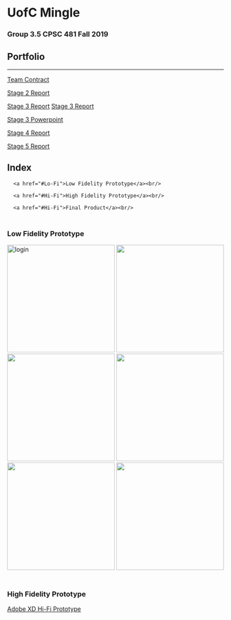 # UofC Mingle
### Group 3.5 CPSC 481 Fall 2019
## Portfolio

---


<a href="https://colin-lacey.github.io/UofC-Mingle/pdf/TeamContract.pdf">Team Contract</a>

<a href="https://colin-lacey.github.io/UofC-Mingle/pdf/report.pdf">Stage 2 Report</a>

[Stage 3 Report](../pdf/report3.pdf)
 <a href="https://colin-lacey.github.io/UofC-Mingle/pdf/report3.pdf">Stage 3 Report</a>
 
 <a href="https://colin-lacey.github.io/UofC-Mingle/pdf/ppt3.pptx">Stage 3 Powerpoint</a>
 
 <a href="https://colin-lacey.github.io/UofC-Mingle/pdf/report4.pdf">Stage 4 Report</a>
 
 <a href="https://colin-lacey.github.io/UofC-Mingle/pdf/report5.pdf">Stage 5 Report</a>

## Index
<section>
  <nav id="nav">
      
      <a href="#Lo-Fi">Low Fidelity Prototype</a><br/>
      
      <a href="#Hi-Fi">High Fidelity Prototype</a><br/>
      
      <a href="#Hi-Fi">Final Product</a><br/>
      
  </nav>
</section>



<section id="Lo-Fi">
  <h3><br/>Low Fidelity Prototype</h3>
  <img src="https://colin-lacey.github.io/UofC-Mingle/images/login.jpg" width="250" alt="login">
  <img src="https://colin-lacey.github.io/UofC-Mingle/images/categories.jpg" width="250" alt="">
  <img src="https://colin-lacey.github.io/UofC-Mingle/images/scroll.jpg" width="250" alt="">
  <img src="https://colin-lacey.github.io/UofC-Mingle/images/clublisting.jpg" width="250" alt="">
  <img src="https://colin-lacey.github.io/UofC-Mingle/images/clubpage.jpg" width="250" alt="">
  <img src="https://colin-lacey.github.io/UofC-Mingle/images/map.jpg" width="250" alt="">
<section id="Hi-Fi">
  <h3><br/>High Fidelity Prototype</h3>
  <a href="https://colin-lacey.github.io/UofC-Mingle/pdf/report.pdf">Adobe XD Hi-Fi Prototype</a>
  

  

<section>
